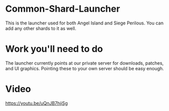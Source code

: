 # Common-Shard-Launcher
This is the launcher used for both Angel Island and Siege Perilous. You can add any other shards to it as well.

# Work you'll need to do
The launcher currently points at our private server for downloads, patches, and UI graphics. Pointing these to your own server should be easy enough.
# Video
https://youtu.be/uQnJB7hjiSg
